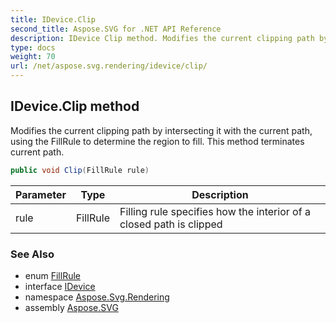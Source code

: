 ```yaml
---
title: IDevice.Clip
second_title: Aspose.SVG for .NET API Reference
description: IDevice Clip method. Modifies the current clipping path by intersecting it with the current path using the FillRule to determine the region to fill. This method terminates current path
type: docs
weight: 70
url: /net/aspose.svg.rendering/idevice/clip/
---
```

## IDevice.Clip method

Modifies the current clipping path by intersecting it with the current path, using the FillRule to determine the region to fill. This method terminates current path.

```csharp
public void Clip(FillRule rule)
```

| Parameter | Type | Description |
| --- | --- | --- |
| rule | FillRule | Filling rule specifies how the interior of a closed path is clipped |

### See Also

* enum [FillRule](../../../aspose.svg.drawing/fillrule/)
* interface [IDevice](../)
* namespace [Aspose.Svg.Rendering](../../../aspose.svg.rendering/)
* assembly [Aspose.SVG](../../../)
